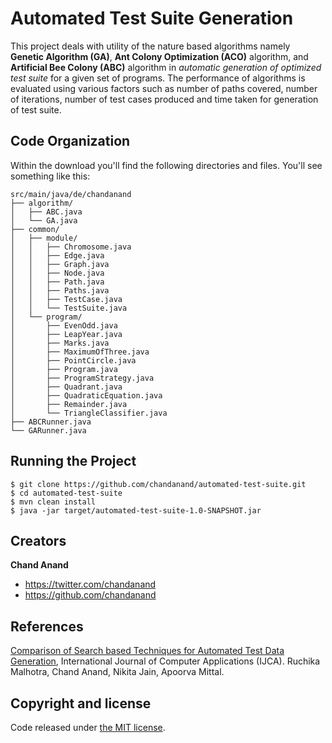 # Automated Test Suite Generation

This project deals with utility of the nature based algorithms namely **Genetic Algorithm (GA)**, **Ant Colony Optimization (ACO)** algorithm, and **Artificial Bee Colony (ABC)** algorithm in *automatic generation of optimized test suite* for a given set of programs. The performance of algorithms is evaluated using various factors such as number of paths  covered, number of iterations, number of test cases produced and time taken for generation of test suite.


## Code Organization

Within the download you'll find the following directories and files. You'll see something like this:

```
src/main/java/de/chandanand
├── algorithm/
│   ├── ABC.java
│   └── GA.java
├── common/
│   ├── module/
│   │   ├── Chromosome.java
│   │   ├── Edge.java
│   │   ├── Graph.java
│   │   ├── Node.java
│   │   ├── Path.java
│   │   ├── Paths.java
│   │   ├── TestCase.java
│   │   └── TestSuite.java
│   └── program/
│       ├── EvenOdd.java
│       ├── LeapYear.java
│       ├── Marks.java
│       ├── MaximumOfThree.java
│       ├── PointCircle.java
│       ├── Program.java
│       ├── ProgramStrategy.java
│       ├── Quadrant.java
│       ├── QuadraticEquation.java
│       ├── Remainder.java
│       └── TriangleClassifier.java
├── ABCRunner.java
└── GARunner.java
```


## Running the Project

```
$ git clone https://github.com/chandanand/automated-test-suite.git
$ cd automated-test-suite
$ mvn clean install
$ java -jar target/automated-test-suite-1.0-SNAPSHOT.jar
```


## Creators

**Chand Anand**

* <https://twitter.com/chandanand>
* <https://github.com/chandanand>

## References

[Comparison of Search based Techniques for Automated Test Data Generation](http://www.ijcaonline.org/archives/volume95/number23/16732-6881), International Journal of Computer Applications (IJCA). Ruchika Malhotra, Chand Anand, Nikita Jain, Apoorva Mittal.


## Copyright and license

Code released under [the MIT license](https://github.com/chandanand/ttp_with_gwo/blob/master/LICENSE).

